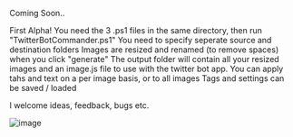 Coming Soon..



First Alpha!
You need the 3 .ps1 files in the same directory, then run "TwitterBotCommander.ps1"
You need to specify seperate source and destination folders
Images are resized and renamed (to remove spaces) when you click "generate"
The output folder will contain all your resized images and an image.js file to use with the twitter bot app.
You can apply tahs and text on a per image basis, or to all images
Tags and settings can be saved / loaded

I welcome ideas, feedback, bugs etc.

![image](https://user-images.githubusercontent.com/5197831/114541458-aa17ca00-9c4e-11eb-8e9d-63a39ffbe2cc.png)

